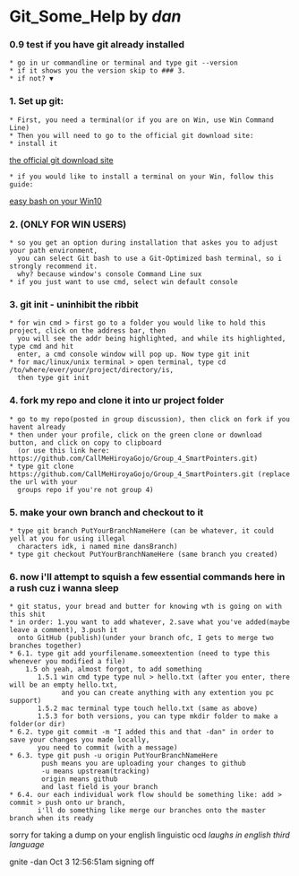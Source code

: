 # Git_Some_Help by *dan*

### 0.9 test if you have git already installed
    * go in ur commandline or terminal and type git --version
    * if it shows you the version skip to ### 3.
    * if not? ▼

### 1. Set up git:
    * First, you need a terminal(or if you are on Win, use Win Command Line)
    * Then you will need to go to the official git download site: 
    * install it 
    
[the official git download site](https://git-scm.com/downloads)

    * if you would like to install a terminal on your Win, follow this guide:

[easy bash on your Win10](https://www.windowscentral.com/how-install-bash-shell-command-line-windows-10)

### 2. (ONLY FOR WIN USERS)
    * so you get an option during installation that askes you to adjust your path environment,
      you can select Git bash to use a Git-Optimized bash terminal, so i strongly recommend it.
      why? because window's console Command Line sux
    * if you just want to use cmd, select win default console

### 3. git init - uninhibit the ribbit 
    * for win cmd > first go to a folder you would like to hold this project, click on the address bar, then 
      you will see the addr being highlighted, and while its highlighted, type cmd and hit    
      enter, a cmd console window will pop up. Now type git init
    * for mac/linux/unix terminal > open terminal, type cd /to/where/ever/your/project/directory/is,
      then type git init
 
### 4. fork my repo and clone it into ur project folder
    * go to my repo(posted in group discussion), then click on fork if you havent already
    * then under your profile, click on the green clone or download button, and click on copy to clipboard
      (or use this link here: https://github.com/CallMeHiroyaGojo/Group_4_SmartPointers.git)
    * type git clone https://github.com/CallMeHiroyaGojo/Group_4_SmartPointers.git (replace the url with your
      groups repo if you're not group 4)
    
### 5. make your own branch and checkout to it
    * type git branch PutYourBranchNameHere (can be whatever, it could yell at you for using illegal 
      characters idk, i named mine dansBranch)
    * type git checkout PutYourBranchNameHere (same branch you created)
    
### 6. now i'll attempt to squish a few essential commands here in a rush cuz i wanna sleep
    * git status, your bread and butter for knowing wth is going on with this shit
    * in order: 1.you want to add whatever, 2.save what you've added(maybe leave a comment), 3.push it 
      onto GitHub (publish)(under your branch ofc, I gets to merge two branches together)
    * 6.1. type git add yourfilename.someextention (need to type this whenever you modified a file)
        1.5 oh yeah, almost forgot, to add something 
           1.5.1 win cmd type type nul > hello.txt (after you enter, there will be an empty hello.txt,
                 and you can create anything with any extention you pc support)
           1.5.2 mac terminal type touch hello.txt (same as above)
           1.5.3 for both versions, you can type mkdir folder to make a folder(or dir)
    * 6.2. type git commit -m "I added this and that -dan" in order to save your changes you made locally,
           you need to commit (with a message)
    * 6.3. type git push -u origin PutYourBranchNameHere
            push means you are uploading your changes to github 
            -u means upstream(tracking) 
            origin means github
            and last field is your branch
    * 6.4. our each individual work flow should be something like: add > commit > push onto ur branch,
           i'll do something like merge our branches onto the master branch when its ready
    
    

sorry for taking a dump on your english linguistic ocd *laughs in english third language* 

gnite -dan Oct 3 12:56:51am signing off
